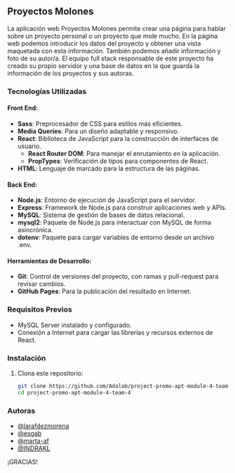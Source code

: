 ## Proyectos Molones

La aplicación web Proyectos Molones permite crear una página para hablar sobre un proyecto personal o un proyecto que mole mucho. En la página web podemos introducir los datos del proyecto y obtener una vista maquetada con esta información. También podemos añadir información y foto de su autor/a.
El equipo full stack responsable de este proyecto ha creado su propio servidor y una base de datos en la que guarda la información de los proyectos y sus autoras.
### Tecnologías Utilizadas

#### Front End:

- **Sass**: Preprocesador de CSS para estilos más eficientes.
- **Media Queries**: Para un diseño adaptable y responsivo.
- **React**: Biblioteca de JavaScript para la construcción de interfaces de usuario.
  - **React Router DOM**: Para manejar el enrutamiento en la aplicación.
  - **PropTypes**: Verificación de tipos para componentes de React.
- **HTML**: Lenguaje de marcado para la estructura de las páginas.

#### Back End:

- **Node.js**: Entorno de ejecución de JavaScript para el servidor.
- **Express**: Framework de Node.js para construir aplicaciones web y APIs.
- **MySQL**: Sistema de gestión de bases de datos relacional.
- **mysql2**: Paquete de Node.js para interactuar con MySQL de forma asincrónica.
- **dotenv**: Paquete para cargar variables de entorno desde un archivo .env.

#### Herramientas de Desarrollo:

- **Git**: Control de versiones del proyecto, con ramas y pull-request para revisar cambios.
- **GitHub Pages**: Para la publicación del resultado en Internet.

### Requisitos Previos

- MySQL Server instalado y configurado.
- Conexión a Internet para cargar las librerías y recursos externos de React.

### Instalación

1. Clona este repositorio:
   ```bash
   git clone https://github.com/Adalab/project-promo-apt-module-4-team-4.git
   cd project-promo-apt-module-4-team-4

### Autoras

- [@larafdezmorena](https://www.github.com/larafdezmorena)
- [@esgab](https://www.github.com/esgab)
- [@marta-af](https://www.github.com/marta-af)
- [@INDRAKL](https://github.com/INDRAKL)

¡GRACIAS!

